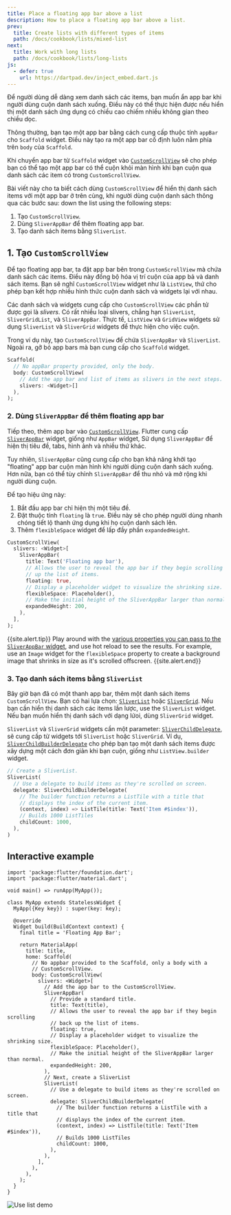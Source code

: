 ```yaml
---
title: Place a floating app bar above a list
description: How to place a floating app bar above a list.
prev:
  title: Create lists with different types of items
  path: /docs/cookbook/lists/mixed-list
next:
  title: Work with long lists
  path: /docs/cookbook/lists/long-lists
js:
  - defer: true
    url: https://dartpad.dev/inject_embed.dart.js
---
```


Để người dùng dễ dàng xem danh sách các items,
bạn muốn ẩn app bar khi người dùng cuộn danh sách xuống.
Điều này có thể  thực hiện được nếu hiển thị một danh sách ứng dụng
có chiều cao chiếm nhiều không gian theo chiều dọc.

Thông thường, bạn tạo một app bar bằng cách cung cấp thuộc tính `appBar` cho
`Scaffold` widget. Điều này tạo ra một app bar cố định luôn nằm phía trên
`body` của `Scaffold`.

Khi chuyển app bar từ `Scaffold` widget vào
[`CustomScrollView`][] sẽ cho phép bạn có thể tạo một app bar
có thể  cuộn khỏi màn hình khi bạn cuộn qua danh sách các item
có trong `CustomScrollView`.

Bài viết này cho ta biết cách dùng `CustomScrollView` để hiển thị danh sách
items với một app bar ở trên cùng, khi người dùng cuộn danh sách thông qua các bước sau:
down the list using the following steps:

  1. Tạo `CustomScrollView`.
  2. Dùng `SliverAppBar` để thêm floating app bar.
  3. Tạo danh sách items bằng `SliverList`.

## 1. Tạo `CustomScrollView`

Để tạo floating app bar, ta đặt app bar bên trong
`CustomScrollView` mà chứa danh sách các items.
Điều này đồng bộ hóa vị trí cuộn của app bả và danh sách items.
Bạn sẽ nghĩ `CustomScrollView` widget như là `ListView`,
thứ cho phép bạn kết hợp nhiều hình thức cuộn danh sách và
widgets lại với nhau.

Các danh sách và widgets cung cấp cho 
`CustomScrollView` các phần tử được gọi là _slivers_. Có rất nhiều loại
slivers, chẳng hạn `SliverList`, `SliverGridList`, và `SliverAppBar`.
Thực tế, `ListView` và `GridView` widgets sử dụng `SliverList` và
`SliverGrid` widgets để thực hiện cho việc cuộn.

Trong ví dụ này, tạo `CustomScrollView` để chứa
`SliverAppBar` và `SliverList`. Ngoài ra, gỡ bỏ app bars mà bạn
cung cấp cho `Scaffold` widget.

<!-- skip -->
```dart
Scaffold(
  // No appBar property provided, only the body.
  body: CustomScrollView(
    // Add the app bar and list of items as slivers in the next steps.
    slivers: <Widget>[]
  ),
);
```

### 2. Dùng `SliverAppBar` để thêm floating app bar

Tiếp theo, thêm app bar vào [`CustomScrollView`][].
Flutter cung cấp [`SliverAppBar`][] widget,
giống như `AppBar` widget,
Sử dụng `SliverAppBar` để hiện thị tiêu đề,
tabs, hình ảnh và nhiều thứ khác.

Tuy nhiên, `SliverAppBar` cũng cung cấp cho bạn khả năng khởi tạo "floating"
app bar cuộn màn hình khi người dùng cuộn danh sách xuống.
Hơn nữa, bạn có thể tùy chỉnh `SliverAppBar` để thu nhỏ và 
mở rộng khi người dùng cuộn.

Để tạo hiệu ứng này:

  1. Bắt đầu app bar chỉ hiện thị một tiêu đề.
  2. Đặt thuộc tính `floating` là `true`.
     Điều này sẽ cho phép người dùng nhanh chóng tiết lộ thanh ứng dụng
     khi họ cuộn danh sách lên.
  3. Thêm `flexibleSpace` widget để lấp đầy phần
     `expandedHeight`.

<!-- skip -->
```dart
CustomScrollView(
  slivers: <Widget>[
    SliverAppBar(
      title: Text('Floating app bar'),
      // Allows the user to reveal the app bar if they begin scrolling back
      // up the list of items.
      floating: true,
      // Display a placeholder widget to visualize the shrinking size.
      flexibleSpace: Placeholder(),
      // Make the initial height of the SliverAppBar larger than normal.
      expandedHeight: 200,
    ),
  ],
);
```

{{site.alert.tip}}
  Play around with the
  [various properties you can pass to the `SliverAppBar` widget][],
  and use hot reload to see the results. For example, use an `Image`
  widget for the `flexibleSpace` property to create a background image that
  shrinks in size as it's scrolled offscreen.
{{site.alert.end}}


### 3. Tạo danh sách items bằng `SliverList`

Bây giờ bạn đã có một thanh app bar, thêm một danh sách items
`CustomScrollView`. Bạn có hai lựa chọn: [`SliverList`][]
hoặc [`SliverGrid`][].  Nếu bạn cần hiển thị danh sách các items lần lược,
use the `SliverList` widget.
Nếu bạn muốn hiển thị danh sách với dạng lứoi, dùng `SliverGrid` widget.

`SliverList` và `SliverGrid` widgets cần một parameter: 
[`SliverChildDelegate`][], sẽ cung cấp
từ widgets tới `SliverList` hoặc `SliverGrid`.
Ví dụ, [`SliverChildBuilderDelegate`][]
cho phép bạn tạo một danh sách items được xây dựng một cách đơn giản khi bạn cuộn,
giống như `ListView.builder` widget.

<!-- skip -->
```dart
// Create a SliverList.
SliverList(
  // Use a delegate to build items as they're scrolled on screen.
  delegate: SliverChildBuilderDelegate(
    // The builder function returns a ListTile with a title that
    // displays the index of the current item.
    (context, index) => ListTile(title: Text('Item #$index')),
    // Builds 1000 ListTiles
    childCount: 1000,
  ),
)
```

## Interactive example

```run-dartpad:theme-light:mode-flutter:run-true:width-100%:height-600px:split-60:ga_id-interactive_example
import 'package:flutter/foundation.dart';
import 'package:flutter/material.dart';

void main() => runApp(MyApp());

class MyApp extends StatelessWidget {
  MyApp({Key key}) : super(key: key);

  @override
  Widget build(BuildContext context) {
    final title = 'Floating App Bar';

    return MaterialApp(
      title: title,
      home: Scaffold(
        // No appbar provided to the Scaffold, only a body with a
        // CustomScrollView.
        body: CustomScrollView(
          slivers: <Widget>[
            // Add the app bar to the CustomScrollView.
            SliverAppBar(
              // Provide a standard title.
              title: Text(title),
              // Allows the user to reveal the app bar if they begin scrolling
              // back up the list of items.
              floating: true,
              // Display a placeholder widget to visualize the shrinking size.
              flexibleSpace: Placeholder(),
              // Make the initial height of the SliverAppBar larger than normal.
              expandedHeight: 200,
            ),
            // Next, create a SliverList
            SliverList(
              // Use a delegate to build items as they're scrolled on screen.
              delegate: SliverChildBuilderDelegate(
                // The builder function returns a ListTile with a title that
                // displays the index of the current item.
                (context, index) => ListTile(title: Text('Item #$index')),
                // Builds 1000 ListTiles
                childCount: 1000,
              ),
            ),
          ],
        ),
      ),
    );
  }
}
```

<noscript>
  <img src="/images/cookbook/floating-app-bar.gif" alt="Use list demo" class="site-mobile-screenshot"/> 
</noscript>


[`CustomScrollView`]: {{site.api}}/flutter/widgets/CustomScrollView-class.html
[`SliverAppBar`]: {{site.api}}/flutter/material/SliverAppBar-class.html
[`SliverChildBuilderDelegate`]: {{site.api}}/flutter/widgets/SliverChildBuilderDelegate-class.html
[`SliverChildDelegate`]: {{site.api}}/flutter/widgets/SliverChildDelegate-class.html
[`SliverGrid`]: {{site.api}}/flutter/widgets/SliverGrid-class.html
[`SliverList`]: {{site.api}}/flutter/widgets/SliverList-class.html
[various properties you can pass to the `SliverAppBar` widget]: {{site.api}}/flutter/material/SliverAppBar/SliverAppBar.html
